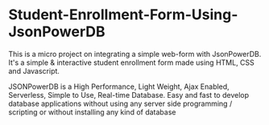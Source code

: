 # Student-Enrollment-Form-Using-JsonPowerDB
This is a micro project on integrating a simple web-form with JsonPowerDB. It's a simple &amp; interactive student enrollment form made using HTML, CSS and Javascript. 

JSONPowerDB is a High Performance, Light Weight, Ajax Enabled, Serverless, Simple to Use, Real-time Database. Easy and fast to develop database applications without using any server side programming / scripting or without installing any kind of database

